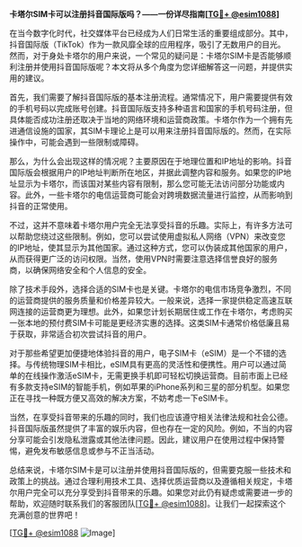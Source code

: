 **卡塔尔SIM卡可以注册抖音国际版吗？——一份详尽指南[[TG💪+ @esim1088](https://t.me/s/esim1088)]**

在当今数字化时代，社交媒体平台已经成为人们日常生活的重要组成部分。其中，抖音国际版（TikTok）作为一款风靡全球的应用程序，吸引了无数用户的目光。然而，对于身处卡塔尔的用户来说，一个常见的疑问是：卡塔尔SIM卡是否能够顺利注册并使用抖音国际版呢？本文将从多个角度为您详细解答这一问题，并提供实用的建议。

首先，我们需要了解抖音国际版的基本注册流程。通常情况下，用户需要提供有效的手机号码以完成账号创建。抖音国际版支持多种语言和国家的手机号码注册，但具体能否成功注册还取决于当地的网络环境和运营商政策。卡塔尔作为一个拥有先进通信设施的国家，其SIM卡理论上是可以用来注册抖音国际版的。然而，在实际操作中，可能会遇到一些限制或障碍。

那么，为什么会出现这样的情况呢？主要原因在于地理位置和IP地址的影响。抖音国际版会根据用户的IP地址判断所在地区，并据此调整内容和服务。如果您的IP地址显示为卡塔尔，而该国对某些内容有限制，那么您可能无法访问部分功能或内容。此外，一些卡塔尔的电信运营商可能会对跨境数据流量进行监控，从而影响到抖音的正常使用。

不过，这并不意味着卡塔尔用户完全无法享受抖音的乐趣。实际上，有许多方法可以帮助您绕过这些限制。例如，您可以尝试使用虚拟私人网络（VPN）来改变您的IP地址，使其显示为其他国家。通过这种方式，您可以伪装成其他国家的用户，从而获得更广泛的访问权限。当然，使用VPN时需要注意选择信誉良好的服务商，以确保网络安全和个人信息的安全。

除了技术手段外，选择合适的SIM卡也是关键。卡塔尔的电信市场竞争激烈，不同的运营商提供的服务质量和价格差异较大。一般来说，选择一家提供稳定高速互联网连接的运营商更为理想。此外，如果您计划长期居住或工作在卡塔尔，考虑购买一张本地的预付费SIM卡可能是更经济实惠的选择。这类SIM卡通常价格低廉且易于获取，非常适合初次尝试抖音的用户。

对于那些希望更加便捷地体验抖音的用户，电子SIM卡（eSIM）是一个不错的选择。与传统物理SIM卡相比，eSIM具有更高的灵活性和便携性。用户可以通过简单的在线操作激活eSIM卡，无需更换手机即可轻松切换运营商。目前市面上已经有多款支持eSIM的智能手机，例如苹果的iPhone系列和三星的部分机型。如果您正在寻找一种既方便又高效的解决方案，不妨考虑一下eSIM卡。

当然，在享受抖音带来的乐趣的同时，我们也应该遵守相关法律法规和社会公德。抖音国际版虽然提供了丰富的娱乐内容，但也存在一定的风险。例如，不当的内容分享可能会引发隐私泄露或其他法律问题。因此，建议用户在使用过程中保持警惕，避免发布敏感信息或参与不正当活动。

总结来说，卡塔尔SIM卡是可以注册并使用抖音国际版的，但需要克服一些技术和政策上的挑战。通过合理利用技术工具、选择优质运营商以及遵循相关规定，卡塔尔用户完全可以充分享受到抖音带来的乐趣。如果您对此仍有疑虑或需要进一步的帮助，欢迎随时联系我们的客服团队[[TG💪+ @esim1088](https://t.me/s/esim1088)]。让我们一起探索这个充满创意的世界吧！

[[TG💪+ @esim1088](https://t.me/s/esim1088) ![Image](https://i.postimg.cc/4NQfJmqS/Snipaste-2025-05-13-00-14-12.png)]